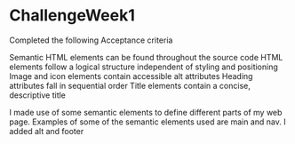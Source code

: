 # ChallengeWeek1
 Completed the following Acceptance criteria

 Semantic HTML elements can be found throughout the source code
HTML elements follow a logical structure independent of styling and positioning
Image and icon elements contain accessible alt attributes
Heading attributes fall in sequential order
Title elements contain a concise, descriptive title


I made use of some semantic elements to define different parts of my web page. Examples of some of the semantic elements used are main and nav.
I added alt and footer
